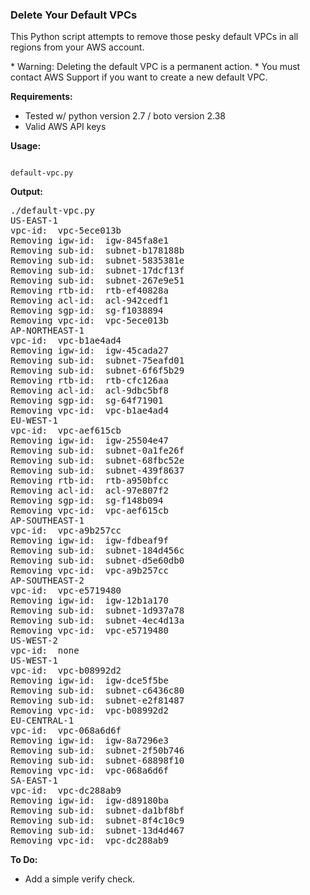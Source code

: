 ### Delete Your Default VPCs

<p>
This Python script attempts to remove those pesky default VPCs in all regions from your AWS account.
<p>
* Warning: Deleting the default VPC is a permanent action.
* You must contact AWS Support if you want to create a new default VPC.

<b>Requirements:</b>
<ul>
 <li> Tested w/ python version 2.7 / boto version 2.38
 <li> Valid AWS API keys
</ul>

<b>Usage:</b>
<p>
<code>
default-vpc.py
</code>

<b>Output:</b>
<p>
<pre>
./default-vpc.py
US-EAST-1
vpc-id:  vpc-5ece013b
Removing igw-id:  igw-845fa8e1
Removing sub-id:  subnet-b178188b
Removing sub-id:  subnet-5835381e
Removing sub-id:  subnet-17dcf13f
Removing sub-id:  subnet-267e9e51
Removing rtb-id:  rtb-ef40828a
Removing acl-id:  acl-942cedf1
Removing sgp-id:  sg-f1038894
Removing vpc-id:  vpc-5ece013b
AP-NORTHEAST-1
vpc-id:  vpc-b1ae4ad4
Removing igw-id:  igw-45cada27
Removing sub-id:  subnet-75eafd01
Removing sub-id:  subnet-6f6f5b29
Removing rtb-id:  rtb-cfc126aa
Removing acl-id:  acl-9dbc5bf8
Removing sgp-id:  sg-64f71901
Removing vpc-id:  vpc-b1ae4ad4
EU-WEST-1
vpc-id:  vpc-aef615cb
Removing igw-id:  igw-25504e47
Removing sub-id:  subnet-0a1fe26f
Removing sub-id:  subnet-68fbc52e
Removing sub-id:  subnet-439f8637
Removing rtb-id:  rtb-a950bfcc
Removing acl-id:  acl-97e807f2
Removing sgp-id:  sg-f148b094
Removing vpc-id:  vpc-aef615cb
AP-SOUTHEAST-1
vpc-id:  vpc-a9b257cc
Removing igw-id:  igw-fdbeaf9f
Removing sub-id:  subnet-184d456c
Removing sub-id:  subnet-d5e60db0
Removing vpc-id:  vpc-a9b257cc
AP-SOUTHEAST-2
vpc-id:  vpc-e5719480
Removing igw-id:  igw-12b1a170
Removing sub-id:  subnet-1d937a78
Removing sub-id:  subnet-4ec4d13a
Removing vpc-id:  vpc-e5719480
US-WEST-2
vpc-id:  none
US-WEST-1
vpc-id:  vpc-b08992d2
Removing igw-id:  igw-dce5f5be
Removing sub-id:  subnet-c6436c80
Removing sub-id:  subnet-e2f81487
Removing vpc-id:  vpc-b08992d2
EU-CENTRAL-1
vpc-id:  vpc-068a6d6f
Removing igw-id:  igw-8a7296e3
Removing sub-id:  subnet-2f50b746
Removing sub-id:  subnet-68898f10
Removing vpc-id:  vpc-068a6d6f
SA-EAST-1
vpc-id:  vpc-dc288ab9
Removing igw-id:  igw-d89180ba
Removing sub-id:  subnet-da1bf8bf
Removing sub-id:  subnet-8f4c10c9
Removing sub-id:  subnet-13d4d467
Removing vpc-id:  vpc-dc288ab9
</pre>

<b>To Do:</b>
<ul>
 <li> Add a simple verify check.
</ul>
